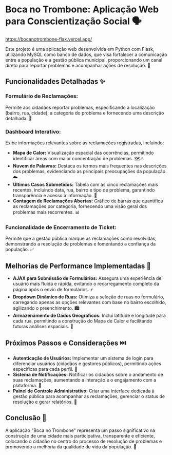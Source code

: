 # Boca no Trombone: Aplicação Web para Conscientização Social 🗣️

https://bocanotrombone-flax.vercel.app/

Este projeto é uma aplicação web desenvolvida em Python com Flask, utilizando MySQL como banco de dados, que visa fortalecer a comunicação entre a população e a gestão pública municipal, proporcionando um canal direto para reportar problemas e acompanhar ações de resolução. 🤝

## Funcionalidades Detalhadas ✨

### Formulário de Reclamações:
Permite aos cidadãos reportar problemas, especificando a localização (bairro, rua, cidade), a categoria do problema e fornecendo uma descrição detalhada. 📝

### Dashboard Interativo:
Exibe informações relevantes sobre as reclamações registradas, incluindo:

- **Mapa de Calor:** Visualização espacial das ocorrências, permitindo identificar áreas com maior concentração de problemas. 🗺️🔥
- **Nuvem de Palavras:** Destaca os termos mais frequentes nas descrições dos problemas, evidenciando as principais preocupações da população. ☁️
- **Últimos Casos Submetidos:** Tabela com as cinco reclamações mais recentes, incluindo data, rua, bairro e tipo de problema, garantindo transparência e acesso à informação. 📰
- **Contagem de Reclamações Abertas:** Gráfico de barras que quantifica as reclamações por categoria, fornecendo uma visão geral dos problemas mais recorrentes. 📊

### Funcionalidade de Encerramento de Ticket:
Permite que a gestão pública marque as reclamações como resolvidas, demonstrando a resolução de problemas e fomentando a confiança da população. ✅

## Melhorias de Performance Implementadas 🚀

- **AJAX para Submissão de Formulários:** Assegura uma experiência de usuário mais fluida e rápida, evitando o recarregamento completo da página após o envio de formulários. ⚡
- **Dropdown Dinâmico de Ruas:** Otimiza a seleção de ruas no formulário, carregando apenas as opções relevantes com base no bairro escolhido, agilizando o preenchimento. 🏙️
- **Armazenamento de Dados Geográficos:** Inclui latitude e longitude para cada rua, permitindo a construção do Mapa de Calor e facilitando futuras análises espaciais. 📍

## Próximos Passos e Considerações ⏭️

- **Autenticação de Usuários:** Implementar um sistema de login para diferenciar usuários (cidadãos e gestores públicos), permitindo ações específicas para cada perfil. 🔐
- **Sistema de Notificações:** Notificar os cidadãos sobre o andamento de suas reclamações, aumentando a interação e o engajamento com a plataforma. 🔔
- **Painel de Controle Administrativo:** Criar uma interface dedicada à gestão pública para acompanhar as reclamações, gerenciar o status de resolução e gerar relatórios. 💼

## Conclusão 🎉

A aplicação "Boca no Trombone" representa um passo significativo na construção de uma cidade mais participativa, transparente e eficiente, colocando o cidadão no centro do processo de resolução de problemas e promovendo a melhoria da qualidade de vida da população. 🌟
